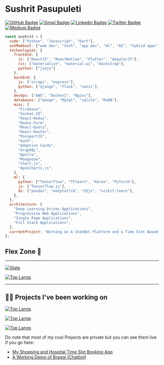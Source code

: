 # Sushrit Pasupuleti
[![GitHub Badge](https://img.shields.io/github/followers/SushritPasupuleti?style=for-the-badge&logo=GitHub&logoColor=white)](mailto:sushrit.pk21@gmail.com "Follow On GitHub")
[![Gmail Badge](https://img.shields.io/badge/sushrit.pk21@gmail.com-c14438?style=for-the-badge&logo=Gmail&logoColor=white)](mailto:sushrit.pk21@gmail.com "Connect via Email")
[![Linkedin Badge](https://img.shields.io/badge/-Sushrit%20Pasupuleti-0072b1?style=for-the-badge&logo=Linkedin&logoColor=white)](https://www.linkedin.com/in/sushritpasupuleti/ "Connect on LinkedIn")
[![Twitter Badge](https://img.shields.io/twitter/follow/Sushrit_Lawliet?label=Follow%20on%20Twitter&style=for-the-badge&logo=Twitter&logoColor=white)](https://twitter.com/intent/follow?screen_name=Sushrit_Lawliet "Follow on Twitter")
[![Medium Badge](https://img.shields.io/badge/-@sushrit.pk21-00acee?style=for-the-badge&logo=Medium&logoColor=white)](https://medium.com/@sushrit.pk21 "Follow on Medium")
```javascript
const sushrit = {
  code: ["Python", "Javascript", "Dart"],
  askMeAbout: ["web dev", "tech", "app dev", "ml", "AI", "hybrid apps", "linux", "chatbots"],
  technologies: {
    frontEnd: {
      js: ["ReactJS", "ReactNative", "Flutter", "AngularJS"],
      css: ["materialize", "material-ui", "bootstrap"],
      python: ["jinja"]
    },
    backEnd: {
      js: ["strapi", "express"],
      python: ["django", "flask", "sanic"],
    },
    devOps: ["AWS", "Docker🐳", "Nginx"],
    databases: ["mongo", "MySql", "sqlite", "RxDB"],
    misc: [
      "Firebase",
      "Socket.IO",
      "React-Redux",
      "Redux-Form",
      "React-Query",
      "React-Router",
      "PassportJS",
      "Auth",
      "Adaptive Cards",
      "GraphQL",
      "Apollo",
      "Mongoose",
      "Chart.js",
      "ApexCharts.js",
    ],
    ml: {
      python: ["Tensorflow", "TFlearn", "Keras", "PyTorch"],
      js: ["Tensorflow.js"],
      ds: ["pandas", "matplotlib", "d3js", "scikit-learn"],
    },
  },
  architecture: [
    "Deep Learning Driven Applications",
    "Progressive Web Applications",
    "Single Page Applications",
    "Full Stack Applications",
  ],
  currentProject: "Working on A ChatBot Platform and a Time Slot Based Hospital Reservation System",
};
```

## Flex Zone 💪
---

[![Stats](https://github-readme-stats.vercel.app/api?username=SushritPasupuleti&show_icons=true&hide_border=true&theme=blue-green&count_private=true)](https://github.com/SushritPasupuleti/github-readme-stats)

[![Top Langs](https://github-readme-stats.vercel.app/api/top-langs/?username=SushritPasupuleti&layout=compact&hide=)](https://github.com/SushritPasupuleti/github-readme-stats)

---

## 👨‍💻 Projects I've been working on

[![Top Langs](https://github-readme-stats.vercel.app/api/pin/?username=SushritPasupuleti&repo=Braggi-A-Python-Based-Contextual-Chatbot-Framework)](https://github.com/SushritPasupuleti/Braggi-A-Python-Based-Contextual-Chatbot-Framework)

[![Top Langs](https://github-readme-stats.vercel.app/api/pin/?username=SushritPasupuleti&repo=cab-booking-braggi)](https://github.com/SushritPasupuleti/cab-booking-braggi)

[![Top Langs](https://github-readme-stats.vercel.app/api/pin/?username=SushritPasupuleti&repo=Videos)](https://github.com/SushritPasupuleti/Videos)

Do note that most of my cool Projects are private but you can see them live if you go here:
- [My Shopping and Hospital Time Slot Booking App](http://shoppingslots.com)
- [A Working Demo of Braggi (Chatbot)](http://148.72.208.218:7777/)

